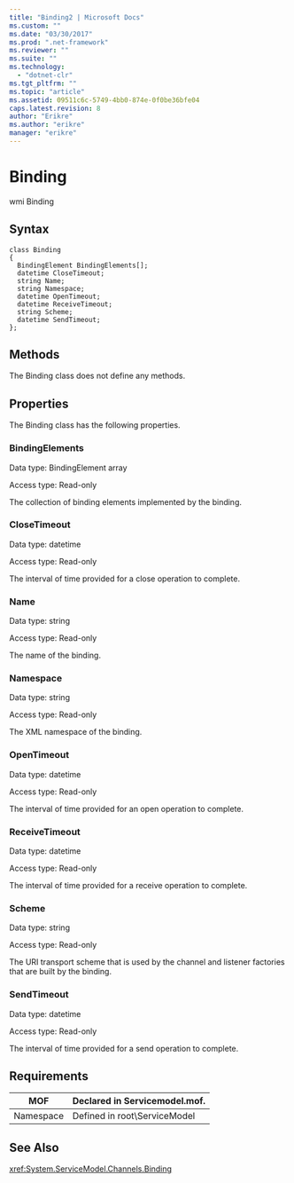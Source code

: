 ```yaml
---
title: "Binding2 | Microsoft Docs"
ms.custom: ""
ms.date: "03/30/2017"
ms.prod: ".net-framework"
ms.reviewer: ""
ms.suite: ""
ms.technology: 
  - "dotnet-clr"
ms.tgt_pltfrm: ""
ms.topic: "article"
ms.assetid: 09511c6c-5749-4bb0-874e-0f0be36bfe04
caps.latest.revision: 8
author: "Erikre"
ms.author: "erikre"
manager: "erikre"
---
```

# Binding
wmi Binding  
  
## Syntax  
  
```  
class Binding  
{  
  BindingElement BindingElements[];  
  datetime CloseTimeout;  
  string Name;  
  string Namespace;  
  datetime OpenTimeout;  
  datetime ReceiveTimeout;  
  string Scheme;  
  datetime SendTimeout;  
};  
```  
  
## Methods  
 The Binding class does not define any methods.  
  
## Properties  
 The Binding class has the following properties.  
  
### BindingElements  
 Data type: BindingElement array  
  
 Access type: Read-only  
  
 The collection of binding elements implemented by the binding.  
  
### CloseTimeout  
 Data type: datetime  
  
 Access type: Read-only  
  
 The interval of time provided for a close operation to complete.  
  
### Name  
 Data type: string  
  
 Access type: Read-only  
  
 The name of the binding.  
  
### Namespace  
 Data type: string  
  
 Access type: Read-only  
  
 The XML namespace of the binding.  
  
### OpenTimeout  
 Data type: datetime  
  
 Access type: Read-only  
  
 The interval of time provided for an open operation to complete.  
  
### ReceiveTimeout  
 Data type: datetime  
  
 Access type: Read-only  
  
 The interval of time provided for a receive operation to complete.  
  
### Scheme  
 Data type: string  
  
 Access type: Read-only  
  
 The URI transport scheme that is used by the channel and listener factories that are built by the binding.  
  
### SendTimeout  
 Data type: datetime  
  
 Access type: Read-only  
  
 The interval of time provided for a send operation to complete.  
  
## Requirements  
  
|MOF|Declared in Servicemodel.mof.|  
|---------|-----------------------------------|  
|Namespace|Defined in root\ServiceModel|  
  
## See Also  
 <xref:System.ServiceModel.Channels.Binding>